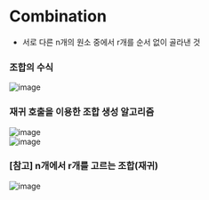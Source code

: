 # Combination
- 서로 다른 n개의 원소 중에서 r개를 순서 없이 골라낸 것

### 조합의 수식
![image](https://user-images.githubusercontent.com/108309396/228108332-500a1ee1-ddd9-4248-8717-e73e898ef742.png)  

### 재귀 호출을 이용한 조합 생성 알고리즘
![image](https://user-images.githubusercontent.com/108309396/228108440-69724953-8724-4842-a02e-6a5038695d39.png)  
![image](https://user-images.githubusercontent.com/108309396/228108766-614b18de-15f6-46a0-b915-41f311f62351.png)  

### [참고] n개에서 r개를 고르는 조합(재귀)
![image](https://user-images.githubusercontent.com/108309396/228109994-a98d8032-60e2-4da2-b201-573835c40615.png)  